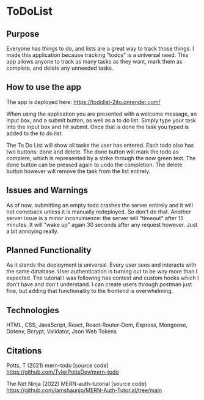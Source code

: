 # ToDoList
## Purpose
Everyone has things to do, and lists are a great way to track those things.  I made this application because tracking "todos" is a universal need.  This app allows anyone to track as many tasks as they want, mark them as complete, and delete any unneeded tasks.  

## How to use the app
The app is deployed here: https://todolist-2ito.onrender.com/

When using the application you are presented with a welcome message, an input box, and a submit button, as well as a to do list.  Simply type your task into the input box and hit submit.  Once that is done the task you typed is added to the to do list.

The To Do List will show all tasks the user has entered.  Each todo also has two buttons: done and delete.  The done button will mark the todo as complete, which is represented by a strike through the now green text.  The done button can be pressed again to undo the completion.  The delete button however will remove the task from the list entirely.

## Issues and Warnings
As of now, submitting an empty todo crashes the server entirely and it will not comeback unless it is manually redeployed.  So don't do that.  Another server issue is a minor inconvinience: the server will "timeout" after 15 minutes.  It will "wake up" again 30 seconds after any request however. Just a bit annoying really.

## Planned Functionality
As it stands the deployment is universal.  Every user sees and interacts with the same database.  User authentication is turning out to be way more than I expected.  The tutorial I was following has context and custom hooks which I don't have and don't understand.  I can create users through postman just fine, but adding that functionality to the frontend is overwhelming.  

## Technologies
HTML, CSS, JavaScript, React, React-Router-Dom, Express, Mongoose, Dotenv, Bcrypt, Validator, Json Web Tokens

## Citations
Potts, T (2021) mern-todo [source code] https://github.com/TylerPottsDev/mern-todo

The Net Ninja (2022) MERN-auth-tutorial [source code] https://github.com/iamshaunjp/MERN-Auth-Tutorial/tree/main